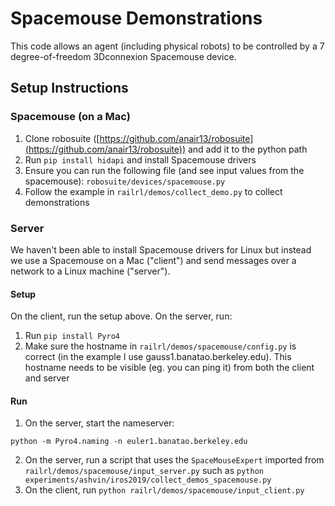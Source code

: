 # Spacemouse Demonstrations

This code allows an agent (including physical robots) to be controlled by a 7 degree-of-freedom 3Dconnexion Spacemouse device.

## Setup Instructions

### Spacemouse (on a Mac)

1. Clone robosuite ([https://github.com/anair13/robosuite](https://github.com/anair13/robosuite)) and add it to the python path
2. Run `pip install hidapi` and install Spacemouse drivers
2. Ensure you can run the following file (and
see input values from the spacemouse): `robosuite/devices/spacemouse.py`
4. Follow the example in `railrl/demos/collect_demo.py` to collect demonstrations

### Server
We haven't been able to install Spacemouse drivers for Linux but instead we use a Spacemouse on a Mac ("client") and send messages over a network to a Linux machine ("server").

#### Setup
On the client, run the setup above. On the server, run:
1. Run `pip install Pyro4`
2. Make sure the hostname in `railrl/demos/spacemouse/config.py` is correct (in the example I use gauss1.banatao.berkeley.edu). This hostname needs to be visible (eg. you can ping it) from both the client and server

#### Run

1. On the server, start the nameserver:
```export PYRO_SERIALIZERS_ACCEPTED=serpent,json,marshal,pickle
python -m Pyro4.naming -n euler1.banatao.berkeley.edu
```
2. On the server, run a script that uses the `SpaceMouseExpert` imported from `railrl/demos/spacemouse/input_server.py` such as ```python experiments/ashvin/iros2019/collect_demos_spacemouse.py```
2. On the client, run ```python railrl/demos/spacemouse/input_client.py```
